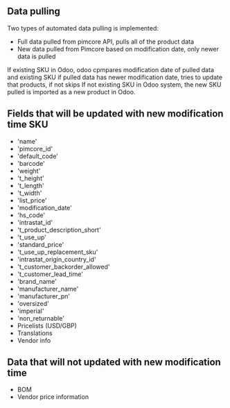 ## Data pulling

Two types of automated data pulling is implemented:
- Full data pulled from pimcore API, pulls all of the product data
- New data pulled from Pimcore based on modification date, only newer data is pulled

If existing SKU in Odoo, odoo cpmpares modification date of pulled data and existing SKU if pulled data has newer modification date, tries to update that products, if not skips
If not existing SKU in Odoo system, the new SKU pulled is imported as a new product in Odoo.

## Fields that will be updated with new modification time SKU
- 'name'
- 'pimcore_id'
- 'default_code'
- 'barcode'
- 'weight'
- 't_height'
- 't_length'
- 't_width'
- 'list_price'
- 'modification_date'
- 'hs_code'
- 'intrastat_id'
- 't_product_description_short'
- 't_use_up'
- 'standard_price'
- 't_use_up_replacement_sku'
- 'intrastat_origin_country_id'
- 't_customer_backorder_allowed'
- 't_customer_lead_time'
- 'brand_name'
- 'manufacturer_name'
- 'manufacturer_pn'
- 'oversized'
- 'imperial'
- 'non_returnable'
- Pricelists (USD/GBP)
- Translations
- Vendor info

## Data that will not updated with new modification time

- BOM
- Vendor price information
